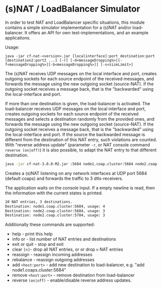 # (s)NAT / LoadBalancer Simulator

In order to test NAT and LoadBalancer specific situations, this module contains a simple simulator implementation for a (s)NAT and/or load-balancer. It offers an API for own test-implementations, and an example applications.

Usage:

```shell
java -jar cf-nat-<version>.jar [localinterface]:port destination:port [destination2:port2 ...] [-r] [-d<messageDropping%>|[-f<messageDropping%>][-b<messageDropping%>]] [-s<sizeLimit>]
```

The (s)NAT receives UDP messages on the local interface and port, creates outgoing sockets for each source endpoint of the received messages, and forwards the message using the new outgoing socket (source-NAT). If the outgoing socket receives a message back, that is the "backwarded" using the local-interface and port.

If more than one destination is given, the load-balancer is activated.
The load-balancer receives UDP messages on the local interface and port, creates outgoing sockets for each source endpoint of the received messages and selects a destination randomly from the provided ones, and forwards the message using the new outgoing socket (source-NAT). If the outgoing socket receives a message back, that is the "backwarded" using the local-interface and port. If the source the backwarded message is different from the destination of this NAT entry, such violations are counted. With "reverse address update" (parameter `-r`, or NAT console command `reverse (on|off)`) it is also possible, to adapt the NAT entry to that different destination.

```sh
java -jar cf-nat-3.0.0-M2.jar :5684 node1.coap.cluster:5684 node2.coap.cluster:5684 node2.coap.cluster:5784
```

Creates a (s)NAT listening on any network interfaces at UDP port 5684 (default coaps) and forwards the traffic to 3 dtls-receivers.

The application waits on the console input. If a empty newline is read, then the information with the current states is printed.

```sh
10 NAT entries, 3 destinations.
Destination: node1.coap.cluster:5684, usage: 4
Destination: node2.coap.cluster:5684, usage: 3
Destination: node2.coap.cluster:5784, usage: 3
```

Additionally these commands are supported:

- help - print this help
- info or <empty line> - list number of NAT entries and destinations
- exit or quit - stop and exit
- clear ``[n]``- drop all NAT entries, or  or drop `n` NAT entries
- reassign - reassign incoming addresses
- rebalance - reassign outgoing addresses
- add ``<host:port>`` - add new destination to load-balancer, e.g. "add node1.coaps.cluster:5684"
- remove ``<host:port>`` - remove destination from load-balancer
- reverse ``(on|off)`` - enable/disable reverse address updates.
